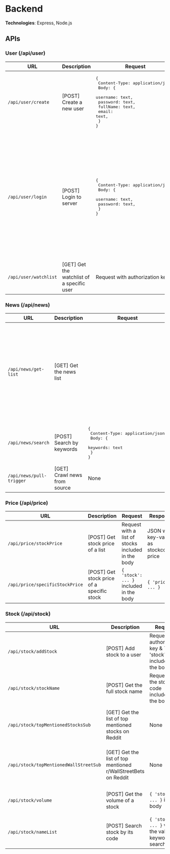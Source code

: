 # Backend

**Technologies**: Express, Node.js

## APIs
### User (/api/user)
| URL  | Description | Request | Response |
| ------------- | ------------- | ------------- | ------------- |
| ```/api/user/create```  | [POST] Create a new user  | <pre>{<br>  Content-Type: application/json,<br>  Body: { <br>    username: text,<br>    password: text,<br>    fullName: text,<br>    email: text,<br>  }<br>}</pre>  | Either one of the following JSON: <br><ul><li>```token``` (status 200): successfully registered. ```token``` is used for authorization</li><li>```{username} exists in database``` (status 409)</li></ul>  |
| ```/api/user/login```  | [POST] Login to server  | <pre>{<br>  Content-Type: application/json,<br>  Body: { <br>    username: text,<br>    password: text,<br>  }<br>}</pre>  | Either one of the following JSON: <br><ul><li><pre>{<br>   token: [token],<br>   info: {<br>      username: "sam.smith",<br>      fullName: "Sam Smith",<br>      email: "samsmith@abc.xyz"<br>   }<br>}</pre>(status 200): Successfully login. ```[token]``` is used for authorization</li><li>```{username} is not found``` (status 404)</li><li>```Password mismatched``` (status 403)</li></ul>  |
| ```/api/user/watchlist``` | [GET] Get the watchlist of a specific user | Request with authorization key | The watchlist of users |

### News (/api/news)
| URL  | Description | Request | Response |
| ------------- | ------------- | ------------- | ------------- |
| ```/api/news/get-list```  | [GET] Get the news list  |   | JSON: a list of news with the following format: <pre>[<br>   {<br>      "_id": "ee679e...",<br>      "title": "Title...",<br>      "contentType": "STORY" or "ARTICLE" ...,<br>      "thumbnailUrl": "https://...",<br>      "originalUrl": "https://...",<br>      "provider": "Bloomberg",<br>      "publicationDate": "2021-04-29T08:36:17.000Z"<br>   },<br>   ... <br>]</pre>  |
| ```/api/news/search```  | [POST] Search by keywords | <pre>{<br>  Content-Type: application/json,<br>  Body: { <br>    keywords: text<br>  }<br>}</pre>  | JSON: a list of news with the same format as ```/api/news/get-list```  |
| ```/api/news/pull-trigger``` | [GET] Crawl news from source | None | <pre>200</pre> |

### Price (/api/price)
| URL | Description | Request | Response |
| ------------- | ------------- | ------------- | ------------- |
| ```/api/price/stockPrice``` | [POST] Get stock price of a list | Request with a list of stocks included in the body | JSON with key-value as stockcode-price |
| ```/api/price/specificStockPrice``` | [POST] Get stock price of a specific stock | ```{ 'stock': ... }``` included in the body | ```{ 'price': ... }``` |

### Stock (/api/stock)
| URL | Description | Request | Response |
| ------------- | ------------- | ------------- | ------------- |
| ```/api/stock/addStock``` | [POST] Add stock to a user | Request with authorization key & ```{ 'stock': ... }` included in the body | JSON for stock information |
| ```/api/stock/stockName``` | [POST] Get the full stock name | Request with the stock code included in the body | The name of the stock in `name` field |
| ```/api/stock/topMentionedStocksSub``` | [GET] Get the list of top mentioned stocks on Reddit | None | List of stock codes that are frequently mentioned |
| ```/api/stock/topMentionedWallStreetSub``` | [GET] Get the list of top mentioned r/WallStreetBets on Reddit | None | List of stock codes that are frequently mentioned |
| ```/api/stock/volume``` | [POST] Get the volume of a stock | `{ 'stock': ... }` in the body | `{ 'stock': ... }` where the value is the volume |
| ```/api/stock/nameList``` | [POST] Search stock by its code | `{ 'stock': ... }` with the value is keyword to search | A list of stocks matched |